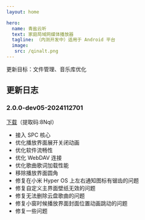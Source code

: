 ```yaml
---
layout: home

hero:
  name: 青盐云听
  text: 家庭局域网媒体播放器
  tagline: （内测开发中）适用于 Android 平台
  image:
   src: /qinalt.png
---
```


更新目标：文件管理、音乐库优化

## 更新日志

### 2.0.0-dev05-2024112701

[下载](https://www.123865.com/s/NMWXjv-MUJMv)（提取码:8Nql）

- 接入 SPC 核心
- 优化播放界面展开关闭动画
- 优化软件流畅性
- 优化 WebDAV 连接
- 优化歌曲歌词加载性能
- 移除播放界面圆角
- 修复在小米 Hyper OS 上左右通知图标有锯齿的问题
- 修复自定义主界面壁纸无效的问题
- 修复无法删除云盘歌曲的问题
- 修复小窗时候播放界面封面位置动画跳动的问题
- 修复一些问题